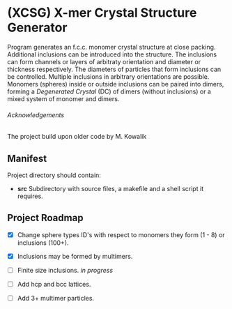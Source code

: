 # (XCSG) X-mer Crystal Structure Generator

Program generates an f.c.c. monomer crystal structure at close packing.
Additional inclusions can be introduced into the structure. The inclusions 
can form channels or layers of arbitraty orientation and diameter or 
thickness respectively. The diameters of particles that form inclusions 
can be controlled. Multiple inclusions in arbitrary orientations are
possible. Monomers (spheres) inside or outside inclusions can be paired into
dimers, forming a *Degenerated Crystal* (DC) of dimers (without inclusions)
or a mixed system of monomer and dimers.

###### Acknowledgements
The project build upon older code by M. Kowalik


## Manifest

Project directory should contain:

* **src**
	Subdirectory with source files, a makefile and a shell script it requires.

## Project Roadmap

- [x] Change sphere types ID's with respect to monomers they form (1 - 8) or
  inclusions (100+).
- [x] Inclusions may be formed by multimers.
- [ ] Finite size inclusions. *in progress*
- [ ] Add hcp and bcc lattices.
- [ ] Add 3+ multimer particles.

